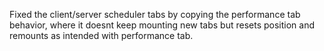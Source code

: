 Fixed the client/server scheduler tabs by copying the performance tab behavior, where it doesnt keep mounting new tabs but resets position and remounts as intended with performance tab.

